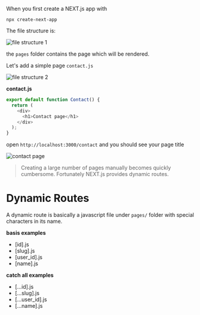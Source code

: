When you first create a NEXT.js app with

```
npx create-next-app
```

The file structure is:

![file structure 1](https://dev-to-uploads.s3.amazonaws.com/uploads/articles/mlvf0fqvesbwl3ki471s.png)

the `pages` folder contains the page which will be rendered.

Let's add a simple page `contact.js`

![file structure 2](https://dev-to-uploads.s3.amazonaws.com/uploads/articles/e7385jbf53p74on3ybyo.png)

**contact.js**

```js
export default function Contact() {
  return (
    <div>
      <h1>Contact page</h1>
    </div>
  );
}
```

open `http://localhost:3000/contact`
and you should see your page title

![contact page](https://dev-to-uploads.s3.amazonaws.com/uploads/articles/cpa7554f1r1bql00zxke.png)

> Creating a large number of pages manually becomes quickly cumbersome. Fortunately NEXT.js provides dynamic routes.

# Dynamic Routes

A dynamic route is basically a javascript file under `pages/` folder with special characters in its name.

**basis examples**

- [id].js
- [slug].js
- [user_id].js
- [name].js

**catch all examples**

- [...id].js
- [...slug].js
- [...user_id].js
- [...name].js
